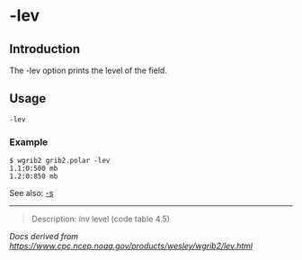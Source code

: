 # -lev

## Introduction

The -lev option prints the level of the
field.

## Usage

```
-lev
```

### Example

```
$ wgrib2 grib2.polar -lev
1.1:0:500 mb
1.2:0:850 mb
```

See also: [-s](./macros.md)

---

> Description: inv level (code table 4.5)

_Docs derived from <https://www.cpc.ncep.noaa.gov/products/wesley/wgrib2/lev.html>_
